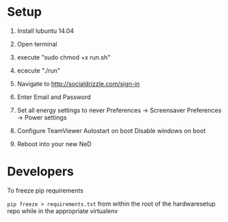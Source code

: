 # Setup

1. Install lubuntu 14.04

2. Open terminal
3. execute "sudo chmod +x run.sh"
4. ececute "./run"
5. Navigate to http://socialdrizzle.com/sign-in
6. Enter Email and Password
7. Set all energy settings to never
	Preferences -> Screensaver
	Preferences -> Power settings
8. Configure TeamViewer
	Autostart on boot
	Disable windows on boot 
9. Reboot into your new NeD

# Developers

To freeze pip requirements

`pip freeze > requirements.txt` from within the root of the hardwaresetup repo while in the appropriate virtualenv


